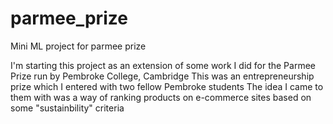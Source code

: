 # parmee_prize
Mini ML project for parmee prize

I'm starting this project as an extension of some work I did for the Parmee Prize run by Pembroke College, Cambridge
This was an entrepreneurship prize which I entered with two fellow Pembroke students
The idea I came to them with was a way of ranking products on e-commerce sites based on some "sustainbility" criteria

